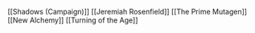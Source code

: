 [[Shadows (Campaign)]]
[[Jeremiah Rosenfield]]
[[The Prime Mutagen]]
[[New Alchemy]]
[[Turning of the Age]]
